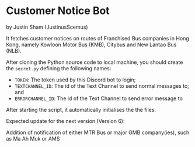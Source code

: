 # Customer Notice Bot
by Justin Sham (JustinusScemus)

It fetches customer notices on routes of Franchised Bus companies in Hong Kong, namely Kowloon Motor Bus (KMB), Citybus and New Lantao Bus (NLB).

After cloning the Python source code to local machine, you should create the `secret.py` defining the following names:
- `TOKEN`: The token used by this Discord bot to login;
- `TEXTCHANNEL_ID`: The id of the Text Channel to send normal messages to; and
- `ERRORCHANNEL_ID`: The id of the Text Channel to send error message to

After starting the script, it automatically initialises the the files.

Expected update for the next version (Version 6):

Addition of notification of either MTR Bus or major GMB company(ies), such as Ma Ah Muk or AMS